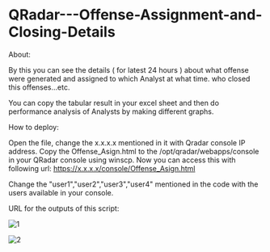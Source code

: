 # QRadar---Offense-Assignment-and-Closing-Details

About: 

By this you can see the details ( for latest 24 hours ) about what offense were generated and assigned to which Analyst at what time. who closed this offenses...etc. 

You can copy the tabular result in your excel sheet and then do performance analysis of Analysts by making different graphs.



How to deploy:

Open the file, change the x.x.x.x mentioned in it with Qradar console IP address. Copy the Offense_Asign.html to the /opt/qradar/webapps/console in your QRadar console using winscp. Now you can access this with following url: https://x.x.x.x/console/Offense_Asign.html

Change the "user1","user2","user3","user4" mentioned in the code with the users available in your console.

URL for the outputs of this script:

![1](https://cloud.githubusercontent.com/assets/15055583/12003776/63e679ec-ab53-11e5-9ba6-dd3b2574397f.png)

![2](https://cloud.githubusercontent.com/assets/15055583/12003909/194da184-ab59-11e5-8da6-1403e119abc6.png)






